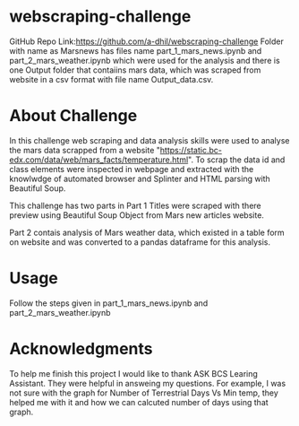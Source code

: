 # webscraping-challenge

GitHub Repo Link:https://github.com/a-dhil/webscraping-challenge 
Folder with name as Marsnews has files name part_1_mars_news.ipynb and part_2_mars_weather.ipynb which were used for the analysis and there is one Output folder that contaiins mars data, which was scraped from website in a csv format with file name Output_data.csv.

# About Challenge

In this challenge web scraping and data analysis skills were used to analyse the mars data scrapped from a website "https://static.bc-edx.com/data/web/mars_facts/temperature.html".
To scrap the data id and class elements were inspected in webpage and extracted with the knowlwdge of automated browser and Splinter and HTML parsing with Beautiful Soup.

This challenge has two parts in Part 1 Titles were scraped with there preview using Beautiful Soup Object from Mars new articles website.

Part 2 contais analysis of Mars weather data, which existed in a table form on website and was converted to a pandas dataframe for this analysis.


# Usage

Follow the steps given in  part_1_mars_news.ipynb and part_2_mars_weather.ipynb 

# Acknowledgments

To help me finish this project I would like to thank ASK BCS Learing Assistant. They were helpful in answeing my questions. For example, I was not sure with the graph for Number of Terrestrial Days Vs Min temp, they helped me with it and how we can calcuted number of days using that graph.